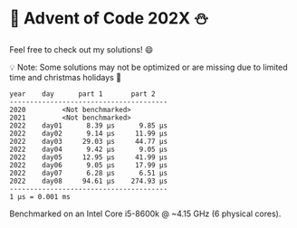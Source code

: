 # :christmas_tree: Advent of Code 202X :snowman:

Feel free to check out my solutions! :smile:

:bulb: Note: Some solutions may not be optimized or are missing due to limited time and christmas holidays :santa:

```
year    day      part 1       part 2
---------------------------------------
2020         <Not benchmarked>
2021         <Not benchmarked>
2022    day01      8.39 μs      9.85 μs
2022    day02      9.14 μs     11.99 μs
2022    day03     29.03 μs     44.77 μs
2022    day04      9.42 μs      9.05 μs
2022    day05     12.95 μs     41.99 μs
2022    day06      9.05 μs     17.99 μs
2022    day07      6.28 μs      6.51 μs
2022    day08     94.61 μs    274.93 μs
---------------------------------------
1 μs = 0.001 ms
```

Benchmarked on an Intel Core i5-8600k @ ~4.15 GHz (6 physical cores).
